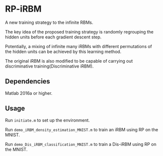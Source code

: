 
# RP-iRBM

A new training strategy to the infinite RBMs.

The key idea of the proposed training strategy is randomly regrouping the hidden units before each gradient descent step. 

Potentially, a mixing of infinite many iRBMs with different permutations of the hidden units can be achieved by this learning method. 

The original iRBM is also modified to be capable of carrying out discriminative training(Discriminative iRBM).

## Dependencies

Matlab 2016a or higher.


## Usage

Run `initiate.m` to set up the environment.

Run `demo_iRBM_density_estimation_MNIST.m` to train an iRBM using RP on the MNIST.

Run `demo_Dis_iRBM_classification_MNIST.m` to train a Dis-iRBM using RP on the MNIST.
